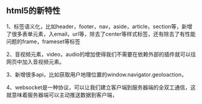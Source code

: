 ## html5的新特性

1、标签语义化，比如header，footer，nav，aside，article，section等，新增了很多表单元素，入email，url等，除去了center等样式标签，还有除去了有性能问题的frame，frameset等标签

2、音视频元素，video，audio的增加使得我们不需要在依赖外部的插件就可以往网页中加入音视频元素。

3、新增很多api，比如获取用户地理位置的window.navigator.geoloaction，

4、websocket是一种协议，可以让我们建立客户端到服务器端的全双工通信，这就意味着服务器端可以主动推送数据到客户端，